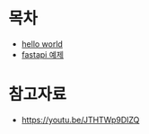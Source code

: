 # 목차
* [hello world](./helloworld/)
* [fastapi 예제](./fastapi-demo/)

# 참고자료
* https://youtu.be/JTHTWp9DIZQ